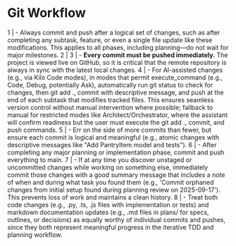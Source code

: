 # Git Workflow

1 | - Always commit and push after a logical set of changes, such as after completing any subtask, feature, or even a single file update like these modifications. This applies to all phases, including planning—do not wait for major milestones.
2 | 
3 | - **Every commit must be pushed immediately.** The project is viewed live on GitHub, so it is critical that the remote repository is always in sync with the latest local changes.
4 | - For AI-assisted changes (e.g., via Kilo Code modes), in modes that permit execute_command (e.g., Code, Debug, potentially Ask), automatically run git status to check for changes, then git add ., commit with descriptive message, and push at the end of each subtask that modifies tracked files. This ensures seamless version control without manual intervention where possible; fallback to manual for restricted modes like Architect/Orchestrator, where the assistant will confirm readiness but the user must execute the git add ., commit, and push commands.
5 | - Err on the side of more commits than fewer, but ensure each commit is logical and meaningful (e.g., atomic changes with descriptive messages like "Add PantryItem model and tests").
6 | - After completing any major planning or implementation phase, commit and push everything to main.
7 | - If at any time you discover unstaged or uncommitted changes while working on something else, immediately commit those changes with a good summary message that includes a note of when and during what task you found them (e.g., 'Commit orphaned changes from initial setup found during planning review on 2025-09-17'). This prevents loss of work and maintains a clean history.
8 | - Treat both code changes (e.g., .py, .ts, .js files with implementation or tests) and markdown documentation updates (e.g., .md files in plans/ for specs, outlines, or decisions) as equally worthy of individual commits and pushes, since they both represent meaningful progress in the iterative TDD and planning workflow.